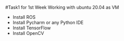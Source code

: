 #Task1 for 1st Week
Working with ubuntu 20.04 as VM
- Install ROS
- Install Pycharm or any Python IDE
- Install TensorFlow
- Install OpenCV

